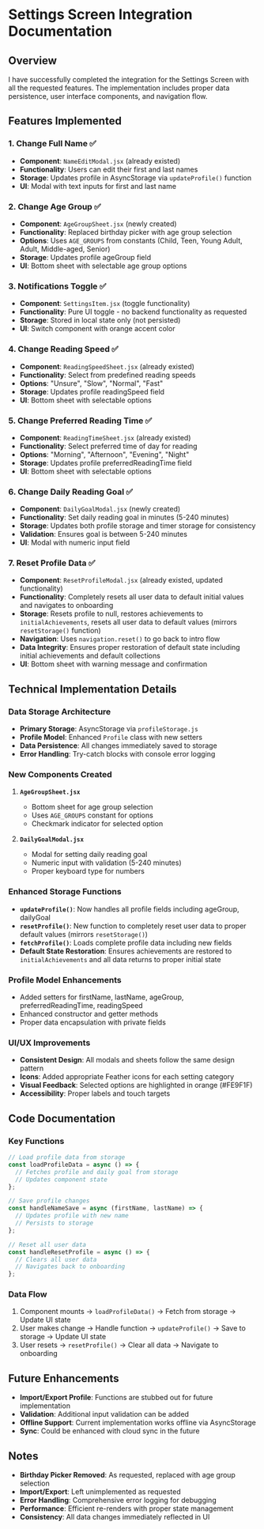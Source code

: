 # Settings Screen Integration Documentation

## Overview

I have successfully completed the integration for the Settings Screen with all the requested features. The implementation includes proper data persistence, user interface components, and navigation flow.

## Features Implemented

### 1. **Change Full Name** ✅

- **Component**: `NameEditModal.jsx` (already existed)
- **Functionality**: Users can edit their first and last names
- **Storage**: Updates profile in AsyncStorage via `updateProfile()` function
- **UI**: Modal with text inputs for first and last name

### 2. **Change Age Group** ✅

- **Component**: `AgeGroupSheet.jsx` (newly created)
- **Functionality**: Replaced birthday picker with age group selection
- **Options**: Uses `AGE_GROUPS` from constants (Child, Teen, Young Adult, Adult, Middle-aged, Senior)
- **Storage**: Updates profile ageGroup field
- **UI**: Bottom sheet with selectable age group options

### 3. **Notifications Toggle** ✅

- **Component**: `SettingsItem.jsx` (toggle functionality)
- **Functionality**: Pure UI toggle - no backend functionality as requested
- **Storage**: Stored in local state only (not persisted)
- **UI**: Switch component with orange accent color

### 4. **Change Reading Speed** ✅

- **Component**: `ReadingSpeedSheet.jsx` (already existed)
- **Functionality**: Select from predefined reading speeds
- **Options**: "Unsure", "Slow", "Normal", "Fast"
- **Storage**: Updates profile readingSpeed field
- **UI**: Bottom sheet with selectable options

### 5. **Change Preferred Reading Time** ✅

- **Component**: `ReadingTimeSheet.jsx` (already existed)
- **Functionality**: Select preferred time of day for reading
- **Options**: "Morning", "Afternoon", "Evening", "Night"
- **Storage**: Updates profile preferredReadingTime field
- **UI**: Bottom sheet with selectable options

### 6. **Change Daily Reading Goal** ✅

- **Component**: `DailyGoalModal.jsx` (newly created)
- **Functionality**: Set daily reading goal in minutes (5-240 minutes)
- **Storage**: Updates both profile storage and timer storage for consistency
- **Validation**: Ensures goal is between 5-240 minutes
- **UI**: Modal with numeric input field

### 7. **Reset Profile Data** ✅

- **Component**: `ResetProfileModal.jsx` (already existed, updated functionality)
- **Functionality**: Completely resets all user data to default initial values and navigates to onboarding
- **Storage**: Resets profile to null, restores achievements to `initialAchievements`, resets all user data to default values (mirrors `resetStorage()` function)
- **Navigation**: Uses `navigation.reset()` to go back to intro flow
- **Data Integrity**: Ensures proper restoration of default state including initial achievements and default collections
- **UI**: Bottom sheet with warning message and confirmation

## Technical Implementation Details

### **Data Storage Architecture**

- **Primary Storage**: AsyncStorage via `profileStorage.js`
- **Profile Model**: Enhanced `Profile` class with new setters
- **Data Persistence**: All changes immediately saved to storage
- **Error Handling**: Try-catch blocks with console error logging

### **New Components Created**

1. **`AgeGroupSheet.jsx`**

   - Bottom sheet for age group selection
   - Uses `AGE_GROUPS` constant for options
   - Checkmark indicator for selected option

2. **`DailyGoalModal.jsx`**
   - Modal for setting daily reading goal
   - Numeric input with validation (5-240 minutes)
   - Proper keyboard type for numbers

### **Enhanced Storage Functions**

- **`updateProfile()`**: Now handles all profile fields including ageGroup, dailyGoal
- **`resetProfile()`**: New function to completely reset user data to proper default values (mirrors `resetStorage()`)
- **`fetchProfile()`**: Loads complete profile data including new fields
- **Default State Restoration**: Ensures achievements are restored to `initialAchievements` and all data returns to proper initial state

### **Profile Model Enhancements**

- Added setters for firstName, lastName, ageGroup, preferredReadingTime, readingSpeed
- Enhanced constructor and getter methods
- Proper data encapsulation with private fields

### **UI/UX Improvements**

- **Consistent Design**: All modals and sheets follow the same design pattern
- **Icons**: Added appropriate Feather icons for each setting category
- **Visual Feedback**: Selected options are highlighted in orange (#FE9F1F)
- **Accessibility**: Proper labels and touch targets

## Code Documentation

### **Key Functions**

```javascript
// Load profile data from storage
const loadProfileData = async () => {
  // Fetches profile and daily goal from storage
  // Updates component state
};

// Save profile changes
const handleNameSave = async (firstName, lastName) => {
  // Updates profile with new name
  // Persists to storage
};

// Reset all user data
const handleResetProfile = async () => {
  // Clears all user data
  // Navigates back to onboarding
};
```

### **Data Flow**

1. Component mounts → `loadProfileData()` → Fetch from storage → Update UI state
2. User makes change → Handle function → `updateProfile()` → Save to storage → Update UI state
3. User resets → `resetProfile()` → Clear all data → Navigate to onboarding

## Future Enhancements

- **Import/Export Profile**: Functions are stubbed out for future implementation
- **Validation**: Additional input validation can be added
- **Offline Support**: Current implementation works offline via AsyncStorage
- **Sync**: Could be enhanced with cloud sync in the future

## Notes

- **Birthday Picker Removed**: As requested, replaced with age group selection
- **Import/Export**: Left unimplemented as requested
- **Error Handling**: Comprehensive error logging for debugging
- **Performance**: Efficient re-renders with proper state management
- **Consistency**: All data changes immediately reflected in UI
